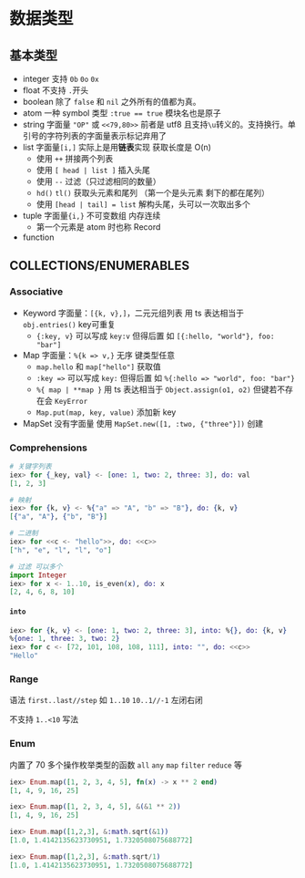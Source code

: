 # 数据类型

## 基本类型

- integer 支持 `0b` `0o` `0x`
- float 不支持 `.`开头
- boolean 除了 `false` 和 `nil` 之外所有的值都为真。
- atom 一种 symbol 类型 `:true == true` 模块名也是原子
- string 字面量 `"OP"` 或 `<<79,80>>` 前者是 utf8 且支持`\u`转义的。支持换行。单引号的字符列表的字面量表示标记弃用了
- list 字面量`[i,]` 实际上是用**链表**实现 获取长度是 O(n)
  - 使用 `++` 拼接两个列表
  - 使用 `[ head | list ]` 插入头尾
  - 使用 `--` 过滤（只过滤相同的数量）
  - `hd()` `tl()` 获取头元素和尾列 （第一个是头元素 剩下的都在尾列）
  - 使用 `[head | tail] = list` 解构头尾，头可以一次取出多个
- tuple 字面量`{i,}` 不可变数组 内存连续
  - 第一个元素是 atom 时也称 Record
- function

## COLLECTIONS/ENUMERABLES

### Associative

- Keyword 字面量：`[{k, v},]`，二元元组列表 用 ts 表达相当于 `obj.entries()` key可重复
  - `{:key, v}` 可以写成 `key:v` 但得后置 如 `[{:hello, "world"}, foo: "bar"]`
- Map 字面量：`%{k => v,}` 无序 键类型任意
  - `map.hello` 和 `map["hello"]` 获取值
  - `:key =>` 可以写成 `key:` 但得后置 如 `%{:hello => "world", foo: "bar"}`
  - `%{ map | **map }` 用 ts 表达相当于 `Object.assign(o1, o2)` 但键若不存在会 `KeyError`
  - `Map.put(map, key, value)` 添加新 key
- MapSet 没有字面量 使用 `MapSet.new([1, :two, {"three"}])` 创建

### Comprehensions

```elixir
# 关键字列表
iex> for {_key, val} <- [one: 1, two: 2, three: 3], do: val
[1, 2, 3]

# 映射
iex> for {k, v} <- %{"a" => "A", "b" => "B"}, do: {k, v}
[{"a", "A"}, {"b", "B"}]

# 二进制
iex> for <<c <- "hello">>, do: <<c>>
["h", "e", "l", "l", "o"]

# 过滤 可以多个
import Integer
iex> for x <- 1..10, is_even(x), do: x
[2, 4, 6, 8, 10]
```

#### `into`

```elixir
iex> for {k, v} <- [one: 1, two: 2, three: 3], into: %{}, do: {k, v}
%{one: 1, three: 3, two: 2}
iex> for c <- [72, 101, 108, 108, 111], into: "", do: <<c>>
"Hello"
```

### Range

语法 `first..last//step` 如 `1..10` `10..1//-1` 左闭右闭

不支持 `1..<10` 写法

### Enum

内置了 70 多个操作枚举类型的函数 `all` `any` `map` `filter` `reduce` 等

```elixir
iex> Enum.map([1, 2, 3, 4, 5], fn(x) -> x ** 2 end)
[1, 4, 9, 16, 25]

iex> Enum.map([1, 2, 3, 4, 5], &(&1 ** 2))
[1, 4, 9, 16, 25]

iex> Enum.map([1,2,3], &:math.sqrt(&1))
[1.0, 1.4142135623730951, 1.7320508075688772]

iex> Enum.map([1,2,3], &:math.sqrt/1)
[1.0, 1.4142135623730951, 1.7320508075688772]
```
